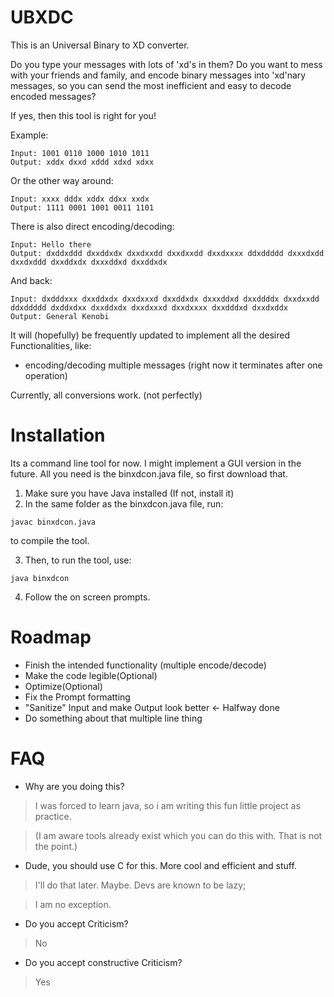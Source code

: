 # UBXDC
This is an Universal Binary to XD converter.

Do you type your messages with lots of 'xd's in them?
Do you want to mess with your friends and family, and encode binary messages into 'xd'nary messages,
so you can send the most inefficient and easy to decode encoded messages?

If yes, then this tool is right for you!

Example:
```
Input: 1001 0110 1000 1010 1011
Output: xddx dxxd xddd xdxd xdxx
```
Or the other way around:
```
Input: xxxx dddx xddx ddxx xxdx
Output: 1111 0001 1001 0011 1101
```
There is also direct encoding/decoding:
```
Input: Hello there
Output: dxddxddd dxxddxdx dxxdxxdd dxxdxxdd dxxdxxxx ddxddddd dxxxdxdd dxxdxddd dxxddxdx dxxxddxd dxxddxdx
```
And back:
```
Input: dxdddxxx dxxddxdx dxxdxxxd dxxddxdx dxxxddxd dxxddddx dxxdxxdd ddxddddd dxddxdxx dxxddxdx dxxdxxxd dxxdxxxx dxxdddxd dxxdxddx
Output: General Kenobi
```

It will (hopefully) be frequently updated to implement all the desired Functionalities, like:
- encoding/decoding multiple messages (right now it terminates after one operation)

Currently, all conversions work. (not perfectly)

# Installation
Its a command line tool for now. I might implement a GUI version in the future.
All you need is the binxdcon.java file, so first download that.
1. Make sure you have Java installed (If not, install it)
2. In the same folder as the binxdcon.java file, run:
```
javac binxdcon.java
```
to compile the tool.

3. Then, to run the tool, use:
```
java binxdcon
```
4. Follow the on screen prompts.


# Roadmap
- Finish the intended functionality (multiple encode/decode)
- Make the code legible(Optional)
- Optimize(Optional)
- Fix the Prompt formatting
- "Sanitize" Input and make Output look better <- Halfway done
- Do something about that multiple line thing

# FAQ

- Why are you doing this?

> I was forced to learn java, so i am writing this fun little project as practice.

> (I am aware tools already exist which you can do this with. That is not the point.)

- Dude, you should use C for this. More cool and efficient and stuff.

> I'll do that later. Maybe. Devs are known to be lazy;

> I am no exception.

- Do you accept Criticism?

> No

- Do you accept constructive Criticism?

> Yes


